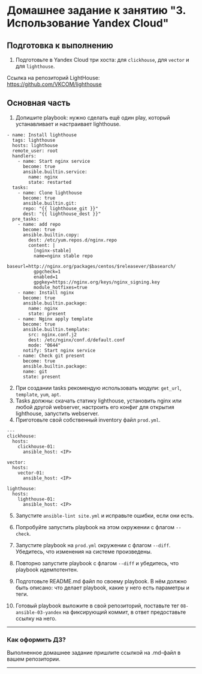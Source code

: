 # Домашнее задание к занятию "3. Использование Yandex Cloud"

## Подготовка к выполнению

1. Подготовьте в Yandex Cloud три хоста: для `clickhouse`, для `vector` и для `lighthouse`.

Ссылка на репозиторий LightHouse: https://github.com/VKCOM/lighthouse

## Основная часть

1. Допишите playbook: нужно сделать ещё один play, который устанавливает и настраивает lighthouse.

```
- name: Install lighthouse
  tags: lighthouse
  hosts: lighthouse
  remote_user: root
  handlers:
    - name: Start nginx service
      become: true
      ansible.builtin.service:
        name: nginx
        state: restarted
  tasks:
    - name: Clone lighthouse
      become: true
      ansible.builtin.git:
      repo: "{{ lighthouse_git }}"
      dest: "{{ lighthouse_dest }}"
  pre_tasks:
    - name: add repo
      become: true
      ansible.builtin.copy:
        dest: /etc/yum.repos.d/nginx.repo
        content: |
          [nginx-stable]
          name=nginx stable repo
          baseurl=http://nginx.org/packages/centos/$releasever/$basearch/
          gpgcheck=1
          enabled=1
          gpgkey=https://nginx.org/keys/nginx_signing.key
          module_hotfixes=true
    - name: Install nginx
      become: true
      ansible.builtin.package:
        name: nginx
        state: present
    - name: Nginx apply template
      become: true
      ansible.builtin.template:
        src: nginx.conf.j2
        dest: /etc/nginx/conf.d/default.conf
        mode: "0644"
      notify: Start nginx service
    - name: Check git present
      become: true
      ansible.builtin.package:
      name: git
      state: present
```

2. При создании tasks рекомендую использовать модули: `get_url`, `template`, `yum`, `apt`.
3. Tasks должны: скачать статику lighthouse, установить nginx или любой другой webserver, настроить его конфиг для открытия lighthouse, запустить webserver.
4. Приготовьте свой собственный inventory файл `prod.yml`.

```
---
clickhouse:
  hosts:
    clickhouse-01:
      ansible_host: <IP>

vector:
  hosts:
    vector-01:
      ansible_host: <IP>

lighthouse:
  hosts:
    lighthouse-01:
      ansible_host: <IP>
```

5. Запустите `ansible-lint site.yml` и исправьте ошибки, если они есть.


6. Попробуйте запустить playbook на этом окружении с флагом `--check`.
7. Запустите playbook на `prod.yml` окружении с флагом `--diff`. Убедитесь, что изменения на системе произведены.
8. Повторно запустите playbook с флагом `--diff` и убедитесь, что playbook идемпотентен.
9. Подготовьте README.md файл по своему playbook. В нём должно быть описано: что делает playbook, какие у него есть параметры и теги.
10. Готовый playbook выложите в свой репозиторий, поставьте тег `08-ansible-03-yandex` на фиксирующий коммит, в ответ предоставьте ссылку на него.

---

### Как оформить ДЗ?

Выполненное домашнее задание пришлите ссылкой на .md-файл в вашем репозитории.

---
